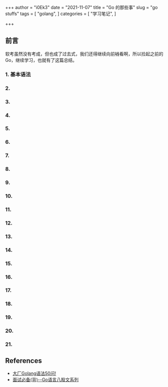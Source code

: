 +++
author = "i0Ek3"
date = "2021-11-07"
title = "Go 的那些事" 
slug = "go stuffs"
tags = [
    "golang",
]
categories = [
    "学习笔记",
]

+++

## 前言

软考虽然没有考成，但也成了过去式，我们还得继续向前~~钱~~看啊，所以捡起之前的 Go，继续学习，也就有了这篇总结。

### 1. 基本语法

### 2.

### 3.

### 4.

### 5.

### 6.

### 7.

### 8.

### 9.

### 10.

### 11.

### 12.

### 13.

### 14.

### 15.

### 16.

### 17.

### 18.

### 19.

### 20.

### 21.





## References

- [大厂Golang语法50问!](https://mp.weixin.qq.com/s/QKr2JfswuQ6oKfKjpwDdqQ)
- [面试必备(背)--Go语言八股文系列](https://mp.weixin.qq.com/s/tKuecP_dSAbldGTKb9-74Q)
